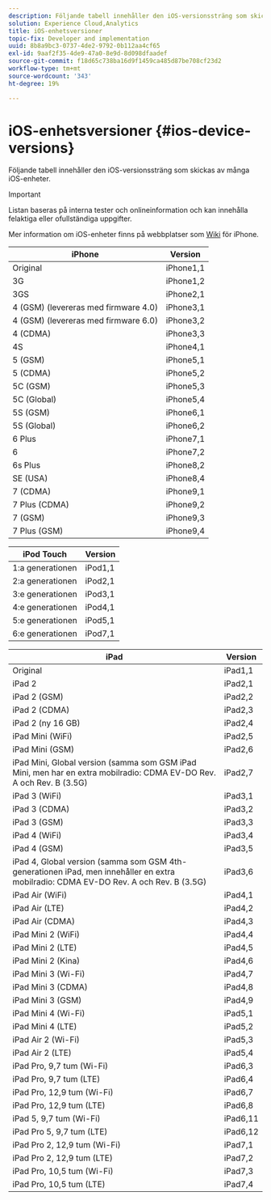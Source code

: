 ```yaml
---
description: Följande tabell innehåller den iOS-versionssträng som skickas av många iOS-enheter.
solution: Experience Cloud,Analytics
title: iOS-enhetsversioner
topic-fix: Developer and implementation
uuid: 8b8a9bc3-0737-4de2-9792-0b112aa4cf65
exl-id: 9aaf2f35-4de9-47a0-8e9d-8d098dfaadef
source-git-commit: f18d65c738ba16d9f1459ca485d87be708cf23d2
workflow-type: tm+mt
source-wordcount: '343'
ht-degree: 19%

---
```


# iOS-enhetsversioner {#ios-device-versions}

Följande tabell innehåller den iOS-versionssträng som skickas av många iOS-enheter.

>[!IMPORTANT]
>
>Listan baseras på interna tester och onlineinformation och kan innehålla felaktiga eller ofullständiga uppgifter.

Mer information om iOS-enheter finns på webbplatser som [Wiki](https://theiphonewiki.com/wiki/Models) för iPhone.

| **iPhone** | **Version** |
|---|---|
| Original | iPhone1,1 |
| 3G | iPhone1,2 |
| 3GS | iPhone2,1 |
| 4 (GSM) (levereras med firmware 4.0) | iPhone3,1 |
| 4 (GSM) (levereras med firmware 6.0) | iPhone3,2 |
| 4 (CDMA) | iPhone3,3 |
| 4S | iPhone4,1 |
| 5 (GSM) | iPhone5,1 |
| 5 (CDMA) | iPhone5,2 |
| 5C (GSM) | iPhone5,3 |
| 5C (Global) | iPhone5,4 |
| 5S (GSM) | iPhone6,1 |
| 5S (Global) | iPhone6,2 |
| 6 Plus | iPhone7,1 |
| 6 | iPhone7,2 |
| 6s Plus | iPhone8,2 |
| SE (USA) | iPhone8,4 |
| 7 (CDMA) | iPhone9,1 |
| 7 Plus (CDMA) | iPhone9,2 |
| 7 (GSM) | iPhone9,3 |
| 7 Plus (GSM) | iPhone9,4 |

| **iPod Touch** | **Version** |
|---|---|
| 1:a generationen | iPod1,1 |
| 2:a generationen | iPod2,1 |
| 3:e generationen | iPod3,1 |
| 4:e generationen | iPod4,1 |
| 5:e generationen | iPod5,1 |
| 6:e generationen | iPod7,1 |

| **iPad** | **Version** |
|---|---|
| Original | iPad1,1 |
| iPad 2 | iPad2,1 |
| iPad 2 (GSM) | iPad2,2 |
| iPad 2 (CDMA) | iPad2,3 |
| iPad 2 (ny 16 GB) | iPad2,4 |
| iPad Mini (WiFi) | iPad2,5 |
| iPad Mini (GSM) | iPad2,6 |
| iPad Mini, Global version (samma som GSM iPad Mini, men har en extra mobilradio: CDMA EV-DO Rev. A och Rev. B (3.5G) | iPad2,7 |
| iPad 3 (WiFi) | iPad3,1 |
| iPad 3 (CDMA) | iPad3,2 |
| iPad 3 (GSM) | iPad3,3 |
| iPad 4 (WiFi) | iPad3,4 |
| iPad 4 (GSM) | iPad3,5 |
| iPad 4, Global version (samma som GSM 4th-generationen iPad, men innehåller en extra mobilradio: CDMA EV-DO Rev. A och Rev. B (3.5G) | iPad3,6 |
| iPad Air (WiFi) | iPad4,1 |
| iPad Air (LTE) | iPad4,2 |
| iPad Air (CDMA) | iPad4,3 |
| iPad Mini 2 (WiFi) | iPad4,4 |
| iPad Mini 2 (LTE) | iPad4,5 |
| iPad Mini 2 (Kina) | iPad4,6 |
| iPad Mini 3 (Wi-Fi) | iPad4,7 |
| iPad Mini 3 (CDMA) | iPad4,8 |
| iPad Mini 3 (GSM) | iPad4,9 |
| iPad Mini 4 (Wi-Fi) | iPad5,1 |
| iPad Mini 4 (LTE) | iPad5,2 |
| iPad Air 2 (Wi-Fi) | iPad5,3 |
| iPad Air 2 (LTE) | iPad5,4 |
| iPad Pro, 9,7 tum (Wi-Fi) | iPad6,3 |
| iPad Pro, 9,7 tum (LTE) | iPad6,4 |
| iPad Pro, 12,9 tum (Wi-Fi) | iPad6,7 |
| iPad Pro, 12,9 tum (LTE) | iPad6,8 |
| iPad 5, 9,7 tum (Wi-Fi) | iPad6,11 |
| iPad Pro 5, 9,7 tum (LTE) | iPad6,12 |
| iPad Pro 2, 12,9 tum (Wi-Fi) | iPad7,1 |
| iPad Pro 2, 12,9 tum (LTE) | iPad7,2 |
| iPad Pro, 10,5 tum (Wi-Fi) | iPad7,3 |
| iPad Pro, 10,5 tum (LTE) | iPad7,4 |
